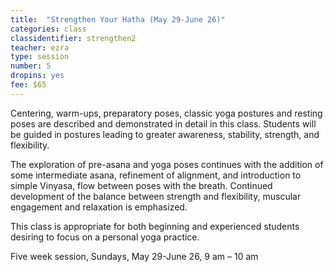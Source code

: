 ```yaml
---
title:  "Strengthen Your Hatha (May 29-June 26)"
categories: class
classidentifier: strengthen2
teacher: ezra
type: session
number: 5
dropins: yes
fee: $65
---
```

Centering, warm-ups, preparatory poses, classic yoga postures and resting poses are described and demonstrated in detail in this class. Students will be guided in postures leading to greater awareness, stability, strength, and flexibility.

The exploration of pre-asana and yoga poses continues with the addition of some intermediate asana, refinement of alignment, and introduction to simple Vinyasa, flow between poses with the breath. Continued development of the balance between strength and flexibility, muscular engagement and relaxation is emphasized.

This class is appropriate for both beginning and experienced students desiring to focus on a personal yoga practice.

Five week session, Sundays, May 29-June 26, 9 am – 10 am
